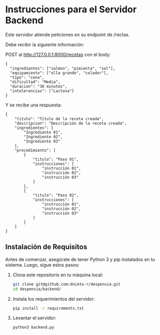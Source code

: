 # Instrucciones para el Servidor Backend

Este servidor atiende peticiones en su endpoint de /rectas.

Debe recibir la siguiente información:

POST al http://127.0.0.1:8000/recetas con el body:
```
{
  "ingredientes": ["salmon", "pimienta", "sal"],
  "equipamiento": ["olla grande", "colador"],
  "tipo": "cena",
  "dificultad": "Media",
  "duracion": "30 minutos",
  "intolerancias": ["Lactosa"]
}
```

Y se recibe una respuesta:
```
{
	"titulo": "Título de la receta creada",
	"descripcion": "Descripción de la receta creada",
	"ingredientes": [
		"Ingrediente 01",
		"Ingrediente 02",
		"Ingrediente 03"
    ],
	"procedimiento": [
		{
			"titulo": "Paso 01",
			"instrucciones": [
				"instrucción 01",
				"instrucción 02",
				"instrucción 03"
			]
		},
		{
			"titulo": "Paso 02",
			"instrucciones": [
				"instrucción 01",
				"instrucción 02",
				"instrucción 03"
			]
		}
	]
}
```


## Instalación de Requisitos

Antes de comenzar, asegúrate de tener Python 3 y pip instalados en tu sistema. Luego, sigue estos pasos:

1. Clona este repositorio en tu máquina local:

   ```bash
   git clone git@github.com:dnieto-r/despensia.git
   cd despensia/backend/

2. Instala los requerimientos del servidor:

    ```bash
    pip install -r requirements.txt

3. Levantar el servidor:

    ```bash
    python3 backend.py